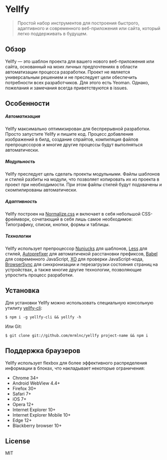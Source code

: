 # Yellfy

> Простой набор инструментов для построения быстрого, адаптивного и современного веб-приложения или сайта, который легко поддерживать в будущем.

## Обзор

Yellfy — это шаблон проекта для вашего нового веб-приложения или сайта, основанный на моих личных предпочтениях в области автоматизации процесса разработки. Проект не является универсальным решением и не преследует цели обеспечить потребности всех разработчиков. Для этого есть Yeoman. Однако, пожелания и замечания всегда приветствуются в issues.

## Особенности

##### Автоматизация

Yellfy максимально оптимизирован для беспрерывной разработки. Просто запустите Yellfy и пишите код. Процесс добавления изображений в билд, создание спрайтов, компиляция файлов препроцессоров и многие другие процессы будут выполняться автоматически.

##### Модульность

Yellfy преследует цель сделать проекты модульными. Файлы шаблонов и стилей разбиты на модули, что позволяет копировать их из проекта в проект при необходимости. При этом файлы стилей будут подхвачены и скомпилированы автоматически.

##### Адаптивность

Yellfy построен на [Normalize.css](http://necolas.github.io/normalize.css/) и включает в себя небольшой CSS-фреймворк, сочетающий в себя лишь самое необходимое: Типографику, списки, кнопки, формы и таблицы.

##### Технологии

Yellfy использует препроцессор [Nunjucks](https://mozilla.github.io/nunjucks/) для шаблонов, [Less](http://lesscss.org/) для стилей, [Autoprefixer](https://github.com/postcss/autoprefixer) для автоматичекой расстановки префиксов, [Babel](https://babeljs.io/) для современного JavaScript, [XO](https://github.com/sindresorhus/xo) для проверки JavaScript-кода, [BrowserSync](https://www.browsersync.io/) для синхронизации и перезагрузки состояния страниц на устройствах, а также многие другие технологии, позволяющие упростить процесс разработки.

## Установка

Для установки Yellfy можно использовать специальную консольную утилиту [yellfy-cli](https://www.npmjs.com/package/yellfy-cli):

```shell
$ npm i -g yellfy-cli && yellfy -h
```

Или Git:

```shell
$ git clone git://github.com/mrmlnc/yellfy project-name && npm i
```

## Поддержка браузеров

Yellfy использует flexbox для более эффективного распределения информации в блоках, что накладывает некоторые ограничения:

  * Chrome 34+
  * Android WebView 4.4+
  * Firefox 30+
  * Safari 7+
  * iOS 7+
  * Opera 12+
  * Internet Explorer 10+
  * Internet Explorer Mobile 10+
  * Edge 12+
  * Blackberry browser 10+

## License

MIT
